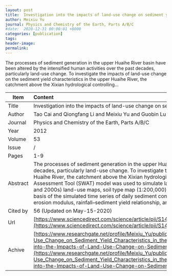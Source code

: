 ```yaml
---
layout: post
title:  Investigation into the impacts of land-use change on sediment yield characteristics in the upper Huaihe River basin China
author: Meixiu Yu
journal: Physics and Chemistry of the Earth, Parts A/B/C
#date:  2020-12-31 00:00:01 +0000
categories: [publication]
tags: 
header-image: 
permalink: 
---
```

The processes of sediment generation in the upper Huaihe River basin have been altered by the intensified human activities over the past decades, particularly land-use change. To investigate the impacts of land-use change on the sediment yield characteristics in the upper Huaihe River, the catchment above the Xixian hydrological controlling...
<!--the above is the excerpt-->
<!--more-->
<!--the following is the text-->


| Item           | Content    |
| ---------------|:------------|
| Title          | Investigation into the impacts of land-use change on sediment yield characteristics in the upper Huaihe River basin China     |
| Author         | Tao Cai and Qiongfang Li and Meixiu Yu and Guobin Lu and Lipeng Cheng and Xie Wei    |
| Journal        | Physics and Chemistry of the Earth, Parts A/B/C   |
| Year           | 2012      |
| Volume         | 53	   |
| Issue          | /	   |
| Pages          | 1-9	   |
| Abstract       | The processes of sediment generation in the upper Huaihe River basin have been altered by the intensified human activities over the past decades, particularly land-use change. To investigate the impacts of land-use change on the sediment yield characteristics in the upper Huaihe River, the catchment above the Xixian hydrological controlling station was selected as the case study site. The Soil and Water Assessment Tool (SWAT) model was used to simulate land-use change effects on sediment yield by the use of three-phase (1980s, 1990s and 2000s) land-use maps, soil type map (1:200,000) and 1987–2008 daily time series of rainfall from the upper Huaihe River basin. On the basis of the simulated time series of daily sediment concentration, land-use change effects on spatio-temporal change patterns of soil erosion modulus, rainfall–sediment yield relationship, and the sensitivity of rainfall–sediment yield …	 |
| Cited by			 | 56 (Updated on May-15-2020)   |
| Url  					 | [https://www.sciencedirect.com/science/article/pii/S1474706511002439](https://www.sciencedirect.com/science/article/pii/S1474706511002439)		   |
| Achive 	       | [https://www.researchgate.net/profile/Meixiu_Yu/publication/251678713_Investigation_into_the_Impacts_of_Land-Use_Change_on_Sediment_Yield_Characteristics_in_the_Upper_Huaihe_River_Basin_China/links/5d5978f6299bf151badea4c8/Investigation-into-the-Impacts-of-Land-Use-Change-on-Sediment-Yield-Characteristics-in-the-Upper-Huaihe-River-Basin-China.pdf](https://www.researchgate.net/profile/Meixiu_Yu/publication/251678713_Investigation_into_the_Impacts_of_Land-Use_Change_on_Sediment_Yield_Characteristics_in_the_Upper_Huaihe_River_Basin_China/links/5d5978f6299bf151badea4c8/Investigation-into-the-Impacts-of-Land-Use-Change-on-Sediment-Yield-Characteristics-in-the-Upper-Huaihe-River-Basin-China.pdf)		 |

